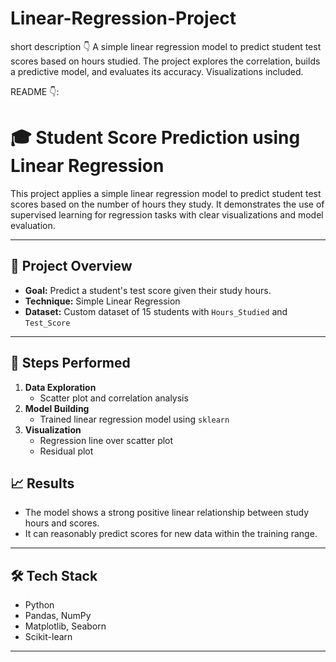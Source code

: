 # Linear-Regression-Project
short description 👇
A simple linear regression model to predict student test scores based on hours studied. The project explores the correlation, builds a predictive model, and evaluates its accuracy. Visualizations included.

README 👇:
# 🎓 Student Score Prediction using Linear Regression

This project applies a simple linear regression model to predict student test scores based on the number of hours they study. It demonstrates the use of supervised learning for regression tasks with clear visualizations and model evaluation.

---

## 📌 Project Overview

- **Goal:** Predict a student's test score given their study hours.
- **Technique:** Simple Linear Regression
- **Dataset:** Custom dataset of 15 students with `Hours_Studied` and `Test_Score`

---
## 🔧 Steps Performed

1. **Data Exploration**
   - Scatter plot and correlation analysis
2. **Model Building**
   - Trained linear regression model using `sklearn`
3. **Visualization**
   - Regression line over scatter plot
   - Residual plot
## 📈 Results

- The model shows a strong positive linear relationship between study hours and scores.
- It can reasonably predict scores for new data within the training range.

---

## 🛠️ Tech Stack

- Python
- Pandas, NumPy
- Matplotlib, Seaborn
- Scikit-learn

---
